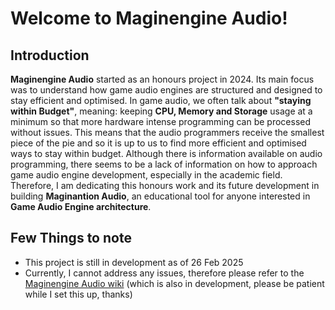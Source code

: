 # Welcome to Maginengine Audio!

## Introduction

**Maginengine Audio** started as an honours project in 2024. Its main focus was to understand how game audio engines are structured and designed to stay efficient and optimised. 
In game audio, we often talk about **"staying within Budget"**, meaning: keeping **CPU, Memory and Storage** usage at a minimum so that more hardware intense programming can be processed without issues. This means that the audio programmers receive the smallest piece of the pie and so it is up to us to find more efficient and optimised ways to stay within budget. Although there is information available on audio programming, there seems to be a lack of information on how to approach game audio engine development, especially in the academic field. Therefore, I am dedicating this honours work and its future development in building **Maginantion Audio**, an educational tool for anyone interested in **Game Audio Engine architecture**.

## Few Things to note

- This project is still in development as of 26 Feb 2025
- Currently, I cannot address any issues, therefore please refer to the [Maginengine Audio wiki](https://github.com/JanHuss/MaginengineAudio/wiki) (which is also in development, please be patient while I set this up, thanks)




